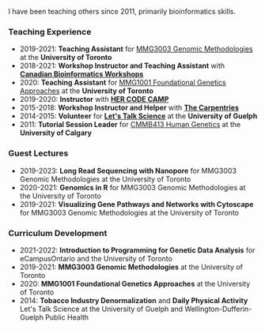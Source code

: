 I have been teaching others since 2011, primarily bioinformatics skills.

### Teaching Experience
- 2019-2021: **Teaching Assistant** for [MMG3003 Genomic Methodologies](https://moleculargenetics.utoronto.ca/medgen-curriculum#anchor-genomethod) at the **University of Toronto**
- 2018-2021: **Workshop Instructor and Teaching Assistant** with [**Canadian Bioinformatics Workshops**](https://bioinformatics.ca/workshops/current-workshops/)
- 2020: **Teaching Assistant** for [MMG1001 Foundational Genetics Approaches](https://moleculargenetics.utoronto.ca/course-descriptions) at the **University of Toronto**
- 2019-2020: **Instructor** with [**HER CODE CAMP**](https://hercodecamp.com/)
- 2015-2018: **Workshop Instructor and Helper** with [**The Carpentries**](https://carpentries.org/)
- 2014-2015: **Volunteer** for [**Let's Talk Science**](https://letstalkscience.ca/) at the **University of Guelph**
- 2011: **Tutorial Session Leader** for [CMMB413 Human Genetics](https://www.ucalgary.ca/pubs/calendar/archives/2011/cellular-molecular-and-microbial-biology.html#9498) at the **University of Calgary**

### Guest Lectures
- 2019-2023: **Long Read Sequencing with Nanopore** for MMG3003 Genomic Methodologies at the University of Toronto 
- 2020-2021: **Genomics in R** for MMG3003 Genomic Methodologies at the University of Toronto 
- 2019-2021: **Visualizing Gene Pathways and Networks with Cytoscape** for MMG3003 Genomic Methodologies at the University of Toronto 

### Curriculum Development
- 2021-2022: **Introduction to Programming for Genetic Data Analysis** for eCampusOntario and the University of Toronto
- 2019-2021: **MMG3003 Genomic Methodologies** at the University of Toronto
- 2020: **MMG1001 Foundational Genetics Approaches** at the University of Toronto
- 2014: **Tobacco Industry Denormalization** and **Daily Physical Activity** Let's Talk Science at the University of Guelph and Wellington-Dufferin-Guelph Public Health
